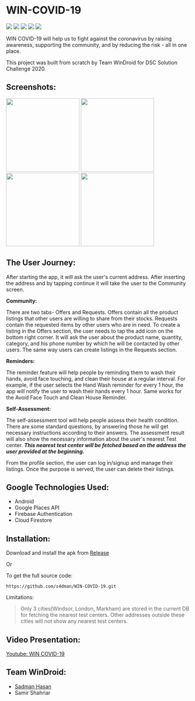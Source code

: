 # WIN-COVID-19
<img src="https://img.shields.io/badge/alpha-1.0.0-blue"/> <img src="https://img.shields.io/badge/dependencies-up--to--date-brightgreen" /> <img src="https://img.shields.io/github/license/s4dman/WIN-COVID-19"/> <img src="https://img.shields.io/github/repo-size/s4dman/WIN-COVID-19"/> <img src="https://img.shields.io/github/last-commit/s4dman/WIN-COVID-19"/>

WIN COVID-19 will help us to fight against the coronavirus by raising awareness, supporting the community, and by reducing the risk - all in one place.

This project was built from scratch by Team WinDroid for DSC Solution Challenge 2020.

## Screenshots:

<p float="center">
  <img src="https://user-images.githubusercontent.com/9642377/80726646-adb05080-8ad2-11ea-806e-5c713ddeee91.png" width="200" />
  <img src="https://user-images.githubusercontent.com/9642377/80726661-b4d75e80-8ad2-11ea-8b7f-1da496ff4780.png" width="200" /> 
  <img src="https://user-images.githubusercontent.com/9642377/80726672-b86ae580-8ad2-11ea-9e18-1901bbe18776.png" width="200" />
  <img src="https://user-images.githubusercontent.com/9642377/80726677-b9037c00-8ad2-11ea-80b3-2314d6b31798.png" width="200" />
</p>

## The User Journey:
After starting the app, it will ask the user's current address. After inserting the address and by tapping continue it will take the user to the Community screen.

**Community:**

There are two tabs- Offers and Requests. Offers contain all the product listings that other users are willing to share from their stocks. Requests contain the requested items by other users who are in need. To create a listing in the Offers section, the user needs to tap the add icon on the bottom right corner. It will ask the user about the product name, quantity, category, and his phone number by which he will be contacted by other users. The same way users can create listings in the Requests section.

**Reminders:**

The reminder feature will help people by reminding them to wash their hands, avoid face touching, and clean their house at a regular interval. For example, if the user selects the Hand Wash reminder for every 1 hour, the app will notify the user to wash their hands every 1 hour. Same works for the Avoid Face Touch and Clean House Reminder.

**Self-Assessment:**

The self-assessment tool will help people assess their health condition. There are some standard questions, by answering those he will get necessary instructions according to their answers. The assessment result will also show the necessary information about the user's nearest Test center. **_This nearest test center will be fetched based on the address the user provided at the beginning._**

From the profile section, the user can log in/signup and manage their listings. Once the purpose is served, the user can delete their listings.

## Google Technologies Used:
* Android
* Google Places API
* Firebase Authentication
* Cloud Firestore

## Installation:
Download and install the apk from [Release](https://github.com/s4dman/WIN-COVID-19/releases/tag/1.0.0-alpha)

Or

To get the full source code:

`https://github.com/s4dman/WIN-COVID-19.git`

Limitations:

> Only 3 cities(Windsor, London, Markham) are stored in the current DB for fetching the nearest test centers. Other addresses outside these cities will not show any nearest test centers.  

## Video Presentation:

[Youtube: WIN COVID-19](https://www.youtube.com/watch?v=pqs61VxVObs)

## Team WinDroid:

* [Sadman Hasan](http://imsadman.com)
* Samir Shahriar
